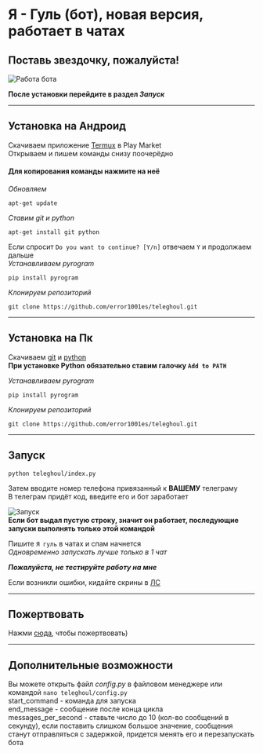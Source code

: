 # Я - Гуль (бот), новая версия, работает в чатах
## Поставь звездочку, пожалуйста!
![Работа бота](https://github.com/error1001es/teleghoul/blob/main/screenshots/bot_work.png)<br>

**После установки перейдите в раздел *Запуск***

___
## Установка на Андроид
Скачиваем приложение [Termux](https://play.google.com/store/apps/details?id=com.termux) в Play Market<br>
Открываем и пишем команды снизу поочерёдно<br>

#### Для копирования команды нажмите на неё

*Обновляем*

	apt-get update
*Ставим git и python*

	apt-get install git python
Если спросит `Do you want to continue? [Y/n]` отвечаем `Y` и продолжаем дальше<br>
*Устанавливаем pyrogram*

	pip install pyrogram
*Клонируем репозиторий*

	git clone https://github.com/error1001es/teleghoul.git

___
## Установка на Пк
Скачиваем [git](https://git-scm.com/downloads) и [python](https://www.python.org/downloads/)<br>
**При установке Python обязательно ставим галочку `Add to PATH`**<br>

*Устанавливаем pyrogram*

	pip install pyrogram
*Клонируем репозиторий*

	git clone https://github.com/error1001es/teleghoul.git
___
## Запуск
	python teleghoul/index.py
	
Затем вводите номер телефона привязанный к **ВАШЕМУ** телеграму<br>
В телеграм придёт код, введите его и бот заработает

![Запуск](https://github.com/error1001es/teleghoul/blob/main/screenshots/startup.png)<br>
**Если бот выдал пустую строку, значит он работает, последующие запуски выполнять только этой командой**<br>

Пишите `Я гуль` в чатах и спам начнется<br>
*Одновременно запускать лучше только в 1 чат*<br>

***Пожалуйста, не тестируйте работу на мне***<br>

Если возникли ошибки, кидайте скрины в [ЛС](https://t.me/ghoul4s)

___
## Пожертвовать
Нажми [сюда](https://www.donationalerts.com/r/ponyal), чтобы пожертвовать)

___
## Дополнительные возможности
Вы можете открыть файл *config.py* в файловом менеджере или командой `nano teleghoul/config.py`<br>
start_command - команда для запуска<br>
end_message - сообщение после конца цикла<br>
messages_per_second - ставьте число до 10 (кол-во сообщений в секунду), если поставить слишком большое значение, сообщения станут отправляться с задержкой, придется менять его и перезапускать бота

